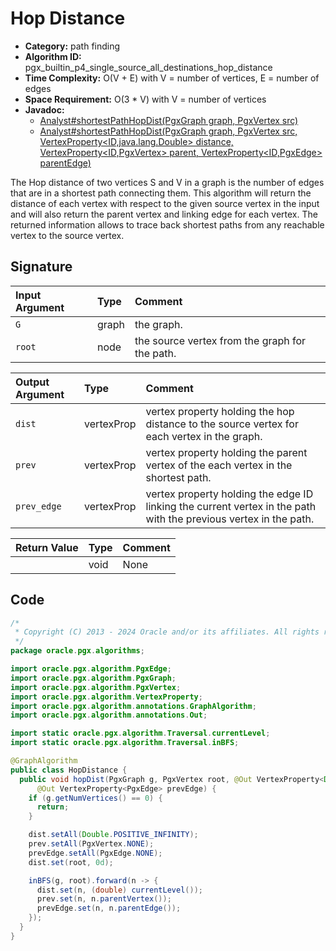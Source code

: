 # Hop Distance

- **Category:** path finding
- **Algorithm ID:** pgx_builtin_p4_single_source_all_destinations_hop_distance
- **Time Complexity:** O(V + E) with V = number of vertices, E = number of edges
- **Space Requirement:** O(3 * V) with V = number of vertices
- **Javadoc:**
  - [Analyst#shortestPathHopDist(PgxGraph graph, PgxVertex<ID> src)](https://docs.oracle.com/en/database/oracle/property-graph/24.3/spgjv/oracle/pgx/api/Analyst.html#shortestPathHopDist_oracle_pgx_api_PgxGraph_oracle_pgx_api_PgxVertex_)
  - [Analyst#shortestPathHopDist(PgxGraph graph, PgxVertex<ID> src, VertexProperty<ID,java.lang.Double> distance, VertexProperty<ID,PgxVertex<ID>> parent, VertexProperty<ID,PgxEdge> parentEdge)](https://docs.oracle.com/en/database/oracle/property-graph/24.3/spgjv/oracle/pgx/api/Analyst.html#shortestPathHopDist_oracle_pgx_api_PgxGraph_oracle_pgx_api_PgxVertex_oracle_pgx_api_VertexProperty_oracle_pgx_api_VertexProperty_oracle_pgx_api_VertexProperty_)

The Hop distance of two vertices S and V in a graph is the number of edges that are in a shortest path connecting them. This algorithm will return the distance of each vertex with respect to the given source vertex in the input and will also return the parent vertex and linking edge for each vertex. The returned information allows to trace back shortest paths from any reachable vertex to the source vertex.

## Signature

| Input Argument | Type | Comment |
| :--- | :--- | :--- |
| `G` | graph | the graph. |
| `root` | node | the source vertex from the graph for the path. |

| Output Argument | Type | Comment |
| :--- | :--- | :--- |
| `dist` | vertexProp<double> | vertex property holding the hop distance to the source vertex for each vertex in the graph. |
| `prev` | vertexProp<node> | vertex property holding the parent vertex of the each vertex in the shortest path. |
| `prev_edge` | vertexProp<edge> | vertex property holding the edge ID linking the current vertex in the path with the previous vertex in the path. |

| Return Value | Type | Comment |
| :--- | :--- | :--- |
| | void | None |

## Code

```java
/*
 * Copyright (C) 2013 - 2024 Oracle and/or its affiliates. All rights reserved.
 */
package oracle.pgx.algorithms;

import oracle.pgx.algorithm.PgxEdge;
import oracle.pgx.algorithm.PgxGraph;
import oracle.pgx.algorithm.PgxVertex;
import oracle.pgx.algorithm.VertexProperty;
import oracle.pgx.algorithm.annotations.GraphAlgorithm;
import oracle.pgx.algorithm.annotations.Out;

import static oracle.pgx.algorithm.Traversal.currentLevel;
import static oracle.pgx.algorithm.Traversal.inBFS;

@GraphAlgorithm
public class HopDistance {
  public void hopDist(PgxGraph g, PgxVertex root, @Out VertexProperty<Double> dist, @Out VertexProperty<PgxVertex> prev,
      @Out VertexProperty<PgxEdge> prevEdge) {
    if (g.getNumVertices() == 0) {
      return;
    }

    dist.setAll(Double.POSITIVE_INFINITY);
    prev.setAll(PgxVertex.NONE);
    prevEdge.setAll(PgxEdge.NONE);
    dist.set(root, 0d);

    inBFS(g, root).forward(n -> {
      dist.set(n, (double) currentLevel());
      prev.set(n, n.parentVertex());
      prevEdge.set(n, n.parentEdge());
    });
  }
}
```
